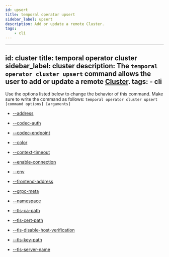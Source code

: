 ```yaml
---
id: upsert
title: temporal operator upsert
sidebar_label: upsert
description: Add or update a remote Cluster.
tags:
	- cli
---
```


---
id: cluster
title: temporal operator cluster
sidebar_label: cluster
description: The `temporal operator cluster upsert` command allows the user to add or update a remote [Cluster](/concepts/what-is-a-temporal-cluster).
tags:
	- cli
---


Use the options listed below to change the behavior of this command.
Make sure to write the command as follows:
`temporal operator cluster upsert [command options] [arguments]`

- [--address](/cmd-options/address)

- [--codec-auth](/cmd-options/codec-auth)

- [--codec-endpoint](/cmd-options/codec-endpoint)

- [--color](/cmd-options/color)

- [--context-timeout](/cmd-options/context-timeout)

- [--enable-connection](/cmd-options/enable-connection)

- [--env](/cmd-options/env)

- [--frontend-address](/cmd-options/frontend-address)

- [--grpc-meta](/cmd-options/grpc-meta)

- [--namespace](/cmd-options/namespace)

- [--tls-ca-path](/cmd-options/tls-ca-path)

- [--tls-cert-path](/cmd-options/tls-cert-path)

- [--tls-disable-host-verification](/cmd-options/tls-disable-host-verification)

- [--tls-key-path](/cmd-options/tls-key-path)

- [--tls-server-name](/cmd-options/tls-server-name)

